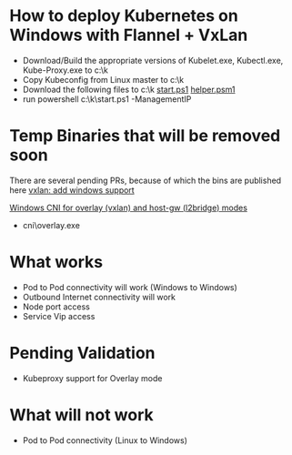 # How to deploy Kubernetes on Windows with Flannel + VxLan
* Download/Build the appropriate versions of Kubelet.exe, Kubectl.exe, Kube-Proxy.exe to c:\k
* Copy Kubeconfig from Linux master to c:\k
* Download the following files to c:\k
    [start.ps1](https://github.com/Microsoft/SDN/raw/master/Kubernetes/flannel/overlay/start.ps1) 
    [helper.psm1](https://github.com/Microsoft/SDN/raw/master/Kubernetes/windows/helper.psm1) 
* run powershell c:\k\start.ps1 -ManagementIP <IPAddressOfTheCurrentNode>


# Temp Binaries that will be removed soon
There are several pending PRs, because of which the bins are published here
[vxlan: add windows support](https://github.com/coreos/flannel/pull/922)

[Windows CNI for overlay (vxlan) and host-gw (l2bridge) modes](https://github.com/containernetworking/plugins/pull/85)
* cni\overlay.exe

# What works
* Pod to Pod connectivity will work (Windows to Windows)
* Outbound Internet connectivity will work
* Node port access
* Service Vip access

# Pending Validation
* Kubeproxy support for Overlay mode

# What will not work
* Pod to Pod connectivity (Linux to Windows)
